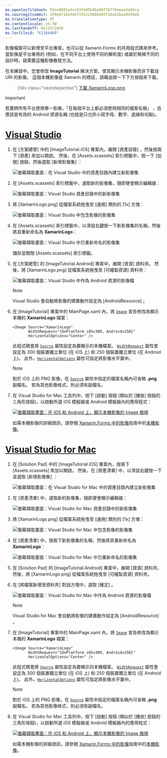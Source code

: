 ```yaml
---
ms.openlocfilehash: 93ee0681adcc63fe05b4be88ff67f0aeee3e03ca
ms.sourcegitcommit: 3f0e4f10e5def19122588bb05f26ab2baa9df6eb
ms.translationtype: HT
ms.contentlocale: zh-TW
ms.lasthandoff: 01/23/2020
ms.locfileid: "61384409"
---
```

影像檔案可以新增至平台專案，也可以從 Xamarin.Forms 的共用程式碼來參考。 當影像是平台專用的 (例如，在不同平台上使用不同的解析度) 或屬於略微不同的設計時，就需要這種影像散發方法。

在本練習中，您會修改 **ImageTutorial** 解決方案，使其顯示本機影像而非下載自 URI 的影像。 這個本機影像是 Xamarin 的標誌，請藉由按一下下方按鈕來下載。

> [!div class="nextstepaction"]
> [下載 XamarinLogo.png](https://raw.githubusercontent.com/xamarin/xamarin-forms-samples/master/UserInterface/PlatformSpecifics/Droid/Resources/drawable/XamarinLogo.png)

> [!IMPORTANT]
> 若要跨所有平台使用單一影像，「在每個平台上都必須使用相同的檔案名稱」  ，且應該是有效的 Android 資源名稱 (也就是只允許小寫字母、數字、底線和句點)。

# <a name="visual-studiotabvswin"></a>[Visual Studio](#tab/vswin)

1. 在 [方案總管]  中的 [ImageTutorial.iOS]  專案內，展開 [資產目錄]  ，然後按兩下 [資產]  來加以開啟。 然後，在 [Assets.xcassets]  索引標籤中，按一下 [加號]  按鈕，然後選取 [新增影像集]  ：

    ![螢幕擷取畫面：在 Visual Studio 中的資產目錄內建立新影像集](../images/vs/new-image-set.png "新資產目錄影像集")

1. 在 [Assets.xcassets]  索引標籤中，選取新的影像集，隨即便會顯示編輯器：

    ![螢幕擷取畫面：Visual Studio 資產目錄中的新影像集](../images/vs/new-image-set-editor.png "資產目錄影像集編輯器")

1. 將 [XamarinLogo.png]  從檔案系統拖曳至 [通用]  類別的 [1x]  方塊：

    ![螢幕擷取畫面：Visual Studio 中包含影像的影像集](../images/vs/image-set-with-image.png "包含影像的影像集")

1. 在 [Assets.xcassets]  索引標籤中，以滑鼠右鍵按一下新影像集的名稱，然後將其重新命名為 **XamarinLogo**：

    ![螢幕擷取畫面：Visual Studio 中已重新命名的影像集](../images/vs/rename-image-set.png "已重新命名的影像集")

    儲存並關閉 [Assets.xcassets]  索引標籤。

1. 在 [方案總管]  的 [ImageTutorial.Android]  專案中，展開 [資源]  資料夾。 然後，將 [XamarinLogo.png]  從檔案系統拖曳至 [可繪製資源]  資料夾：

    ![螢幕擷取畫面：Visual Studio 中作為 Android 資源的影像檔](../images/vs/android-resource.png "Android 資源資料夾中的本機影像檔")

    > [!NOTE]
    > Visual Studio 會自動將影像的建置動作設定為 [AndroidResource]  。

1. 在 [ImageTutorial]  專案中的 MainPage.xaml  內，將 [`Image`](xref:Xamarin.Forms.Editor) 宣告修改為顯示本機的 **XamarinLogo** 檔案：

    ```xaml
    <Image Source="XamarinLogo"
           WidthRequest="{OnPlatform iOS=300, Android=250}"
           HorizontalOptions="Center" />
    ```

    此程式碼會將 [`Source`](xref:Xamarin.Forms.Image.Source) 屬性設定為要顯示的本機檔案。 [`WidthRequest`](xref:Xamarin.Forms.VisualElement.WidthRequest) 屬性會設定為 300 個裝置獨立單位 (在 iOS 上) 和 250 個裝置獨立單位 (在 Android 上)。 此外，[`HorizontalOptions`](xref:Xamarin.Forms.View.HorizontalOptions) 屬性可指定將影像水平置中。

    > [!NOTE]
    > 對於 iOS 上的 PNG 影像，在 [`Source`](xref:Xamarin.Forms.Image.Source) 屬性中指定的檔案名稱內可省略 **.png** 副檔名。 若為其他影像格式，則必須有副檔名。

1. 在 Visual Studio for Mac 工具列中，按下 [啟動]  按鈕 (類似於 [播放] 按鈕的三角形按鈕)，以啟動所選 iOS 模擬器或 Android 模擬器內的應用程式：

    [![螢幕擷取畫面：在 iOS 和 Android 上，顯示本機影像的 Image 檢視](../images/local-file.png "顯示本機影像的 Image 檢視")](../images/local-file-large.png#lightbox "顯示本機影像的 Image 檢視")

    如需本機影像的詳細資訊，請參閱 [Xamarin.Forms 中的影像](~/xamarin-forms/user-interface/images.md)指南中的[本機影像](~/xamarin-forms/user-interface/images.md#local-images)。

# <a name="visual-studio-for-mactabvsmac"></a>[Visual Studio for Mac](#tab/vsmac)

1. 在 [Solution Pad]  中的 [ImageTutorial.iOS]  專案內，按兩下 [Assets.xcassets]  來加以開啟。 然後，在 [資產清單]  中，以滑鼠右鍵按一下並選取 [新增影像集]  ：

    ![螢幕擷取畫面：在 Visual Studio for Mac 中的資產目錄內建立新影像集](../images/vsmac/new-image-set.png "新資產目錄影像集")

1. 在 [資產清單]  中，選取新的影像集，隨即便會顯示編輯器：

    ![螢幕擷取畫面：Visual Studio for Mac 資產目錄中的新影像集](../images/vsmac/new-image-set-editor.png "資產目錄影像集編輯器")

1. 將 [XamarinLogo.png]  從檔案系統拖曳至 [通用]  類別的 [1x]  方塊：

    ![螢幕擷取畫面：Visual Studio for Mac 中包含影像的影像集](../images/vsmac/image-set-with-image.png "包含影像的影像集")

1. 在 [資產清單]  中，按兩下新影像集的名稱，然後將其重新命名為 **XamarinLogo**：

    ![螢幕擷取畫面：Visual Studio for Mac 中已重新命名的影像集](../images/vsmac/rename-image-set.png "已重新命名的影像集")

1. 在 [Solution Pad]  的 [ImageTutorial.Android]  專案中，展開 [資源]  資料夾。 然後，將 [XamarinLogo.png]  從檔案系統拖曳至 [可繪製資源]  資料夾。

1. 在 [將檔案新增至資料夾]  對話方塊中，選取 [確定]  。

    ![螢幕擷取畫面：Visual Studio for Mac 中作為 Android 資源的影像檔](../images/vsmac/android-resource.png "Android 資源資料夾中的本機影像檔")

    > [!NOTE]
    > Visual Studio for Mac 會自動將影像的建置動作設定為 [AndroidResource]  。

1. 在 [ImageTutorial]  專案中的 MainPage.xaml  內，將 [`Image`](xref:Xamarin.Forms.Editor) 宣告修改為顯示本機的 **XamarinLogo** 檔案：

    ```xaml
    <Image Source="XamarinLogo"
           WidthRequest="{OnPlatform iOS=300, Android=250}"
           HorizontalOptions="Center" />
    ```

    此程式碼會將 [`Source`](xref:Xamarin.Forms.Image.Source) 屬性設定為要顯示的本機檔案。 [`WidthRequest`](xref:Xamarin.Forms.VisualElement.WidthRequest) 屬性會設定為 300 個裝置獨立單位 (在 iOS 上) 和 250 個裝置獨立單位 (在 Android 上)。 此外，[`HorizontalOptions`](xref:Xamarin.Forms.View.HorizontalOptions) 屬性可指定將影像水平置中。

    > [!NOTE]
    > 對於 iOS 上的 PNG 影像，在 [`Source`](xref:Xamarin.Forms.Image.Source) 屬性中指定的檔案名稱內可省略 **.png** 副檔名。 若為其他影像格式，則必須有副檔名。

1. 在 Visual Studio for Mac 工具列中，按下 [啟動]  按鈕 (類似於 [播放] 按鈕的三角形按鈕)，以啟動所選 iOS 模擬器或 Android 模擬器內的應用程式：

    [![螢幕擷取畫面：在 iOS 和 Android 上，顯示本機影像的 Image 檢視](../images/local-file.png "顯示本機影像的 Image 檢視")](../images/local-file-large.png#lightbox "顯示本機影像的 Image 檢視")

    如需本機影像的詳細資訊，請參閱 [Xamarin.Forms 中的影像](~/xamarin-forms/user-interface/images.md)指南中的[本機影像](~/xamarin-forms/user-interface/images.md#local-images)。
